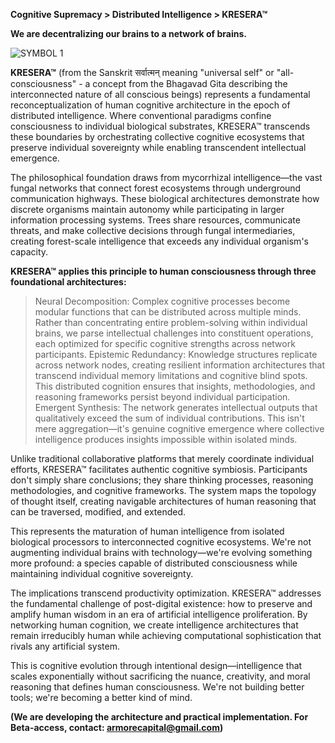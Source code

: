 **Cognitive Supremacy > Distributed Intelligence > KRESERA™**

**We are decentralizing our brains to a network of brains.**

![SYMBOL 1](https://github.com/user-attachments/assets/ff81bc5c-a290-487a-b635-71c442e6fe03) 

**KRESERA™** (from the Sanskrit सर्वात्मन् meaning "universal self" or "all-consciousness" - a concept from the Bhagavad Gita describing the interconnected nature of all conscious beings) represents a fundamental reconceptualization of human cognitive architecture in the epoch of distributed intelligence. Where conventional paradigms confine consciousness to individual biological substrates, KRESERA™ transcends these boundaries by orchestrating collective cognitive ecosystems that preserve individual sovereignty while enabling transcendent intellectual emergence.

The philosophical foundation draws from mycorrhizal intelligence—the vast fungal networks that connect forest ecosystems through underground communication highways. These biological architectures demonstrate how discrete organisms maintain autonomy while participating in larger information processing systems. Trees share resources, communicate threats, and make collective decisions through fungal intermediaries, creating forest-scale intelligence that exceeds any individual organism's capacity.

**KRESERA™ applies this principle to human consciousness through three foundational architectures:**

> Neural Decomposition: Complex cognitive processes become modular functions that can be distributed across multiple minds. Rather than concentrating entire problem-solving within individual brains, we parse intellectual challenges into constituent operations, each optimized for specific cognitive strengths across network participants.
> Epistemic Redundancy: Knowledge structures replicate across network nodes, creating resilient information architectures that transcend individual memory limitations and cognitive blind spots. This distributed cognition ensures that insights, methodologies, and reasoning frameworks persist beyond individual participation.
> Emergent Synthesis: The network generates intellectual outputs that qualitatively exceed the sum of individual contributions. This isn't mere aggregation—it's genuine cognitive emergence where collective intelligence produces insights impossible within isolated minds.

Unlike traditional collaborative platforms that merely coordinate individual efforts, KRESERA™ facilitates authentic cognitive symbiosis. Participants don't simply share conclusions; they share thinking processes, reasoning methodologies, and cognitive frameworks. The system maps the topology of thought itself, creating navigable architectures of human reasoning that can be traversed, modified, and extended.

This represents the maturation of human intelligence from isolated biological processors to interconnected cognitive ecosystems. We're not augmenting individual brains with technology—we're evolving something more profound: a species capable of distributed consciousness while maintaining individual cognitive sovereignty.

The implications transcend productivity optimization. KRESERA™ addresses the fundamental challenge of post-digital existence: how to preserve and amplify human wisdom in an era of artificial intelligence proliferation. By networking human cognition, we create intelligence architectures that remain irreducibly human while achieving computational sophistication that rivals any artificial system.

This is cognitive evolution through intentional design—intelligence that scales exponentially without sacrificing the nuance, creativity, and moral reasoning that defines human consciousness. We're not building better tools; we're becoming a better kind of mind.

**(We are developing the architecture and practical implementation. For Beta-access, contact: armorecapital@gmail.com)**
